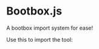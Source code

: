 # Bootbox.js
A bootbox import system for ease!

Use this to import the tool:
<script src="https://raw.githubusercontent.com/CrazyH2/bootbox.js/importing/addBootbox.js"></script>

